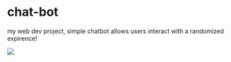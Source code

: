 # chat-bot

<p>my web dev project, simple chatbot allows users interact with a randomized expirence!</p>
<img src="https://media.istockphoto.com/id/157030584/vector/thumb-up-emoticon.jpg?s=612x612&w=0&k=20&c=GGl4NM_6_BzvJxLSl7uCDF4Vlo_zHGZVmmqOBIewgKg=">
